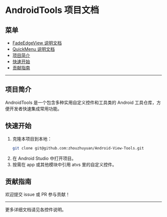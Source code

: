 # AndroidTools 项目文档

## 菜单

- [FadeEdgeView 说明文档](./docs/FadeEdgeView.md)
- [QuickMenu 说明文档](./docs/QuickMenu.md)
- [项目简介](#项目简介)
- [快速开始](#快速开始)
- [贡献指南](#贡献指南)

---

## 项目简介

AndroidTools 是一个包含多种实用自定义控件和工具类的 Android 工具仓库，方便开发者快速集成常用功能。

## 快速开始

1. 克隆本项目到本地：
   ```sh
   git clone git@github.com:zhouzhuyuan/Android-View-Tools.git
   ```
2. 在 Android Studio 中打开项目。
3. 按需在 app 或其他模块中引用 atvs 里的自定义控件。

## 贡献指南

欢迎提交 issue 或 PR 参与贡献！

---

更多详细文档请见各控件说明。
